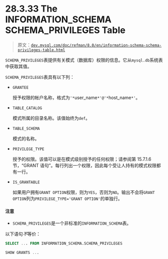 # 28.3.33 The INFORMATION_SCHEMA SCHEMA_PRIVILEGES Table

> 原文：[`dev.mysql.com/doc/refman/8.0/en/information-schema-schema-privileges-table.html`](https://dev.mysql.com/doc/refman/8.0/en/information-schema-schema-privileges-table.html)

`SCHEMA_PRIVILEGES`表提供有关模式（数据库）权限的信息。它从`mysql.db`系统表中获取其值。

`SCHEMA_PRIVILEGES`表具有以下列：

+   `GRANTEE`

    授予权限的帐户名称，格式为`'*`user_name`*'@'*`host_name`*'`。

+   `TABLE_CATALOG`

    模式所属的目录名称。该值始终为`def`。

+   `TABLE_SCHEMA`

    模式的名称。

+   `PRIVILEGE_TYPE`

    授予的权限。该值可以是在模式级别授予的任何权限；请参阅第 15.7.1.6 节，“GRANT 语句”。每行列出一个权限，因此每个受让人持有的模式权限都有一行。

+   `IS_GRANTABLE`

    如果用户拥有`GRANT OPTION`权限，则为`YES`，否则为`NO`。输出不会将`GRANT OPTION`列为`PRIVILEGE_TYPE='GRANT OPTION'`的单独行。

#### 注意

+   `SCHEMA_PRIVILEGES`是一个非标准的`INFORMATION_SCHEMA`表。

以下语句*不*等价：

```sql
SELECT ... FROM INFORMATION_SCHEMA.SCHEMA_PRIVILEGES

SHOW GRANTS ...
```
